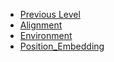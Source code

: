 <!-- docs/_sidebar.md created by Zachary Li -->

- [Previous Level](README)
- [Alignment](0x00_AI/Alignment.md)
- [Environment](0x00_AI/Environment.md)
- [Position_Embedding](0x00_AI/Position_Embedding.md)
